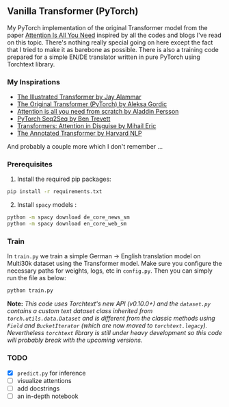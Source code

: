 ## Vanilla Transformer (PyTorch)
My PyTorch implementation of the original Transformer model from the paper [Attention Is All You Need](https://arxiv.org/abs/1706.03762) inspired by all the codes and blogs I've read on this topic. There's nothing really special going on here except the fact that I tried to make it as barebone as possible. There is also a training code prepared for a simple EN/DE translator written in pure PyTorch using Torchtext library.

### My Inspirations
- [The Illustrated Transformer by Jay Alammar](https://jalammar.github.io/illustrated-transformer/)
- [The Original Transformer (PyTorch) by Aleksa Gordic](https://github.com/gordicaleksa/pytorch-original-transformer)
- [Attention is all you need from scratch by Aladdin Persson](https://github.com/aladdinpersson/Machine-Learning-Collection/blob/master/ML/Pytorch/more_advanced/Seq2Seq_attention/seq2seq_attention.py)
- [PyTorch Seq2Seq by Ben Trevett](https://github.com/bentrevett/pytorch-seq2seq)
- [Transformers: Attention in Disguise by Mihail Eric](https://www.mihaileric.com/posts/transformers-attention-in-disguise/)
- [The Annotated Transformer by Harvard NLP](http://nlp.seas.harvard.edu/2018/04/03/attention.html)

And probably a couple more which I don't remember ...

### Prerequisites
1. Install the required pip packages:
```bash
pip install -r requirements.txt
```
2. Install `spacy` models :
```bash
python -m spacy download de_core_news_sm
python -m spacy download en_core_web_sm
```

### Train
In `train.py` we train a simple German -> English translation model on Multi30k dataset using the Transformer model. Make sure you configure the necessary paths for weights, logs, etc in `config.py`. Then you can simply run the file as below:
```python
python train.py
```
**Note:** _This code uses Torchtext's new API (v0.10.0+) and the `dataset.py` contains a custom text dataset class inherited from `torch.utils.data.Dataset` and is different from the classic methods using `Field` and `BucketIterator` (which are now moved to `torchtext.legacy`). Nevertheless `torchtext` library is still under heavy development so this code will probably break with the upcoming versions._

### TODO
- [x] `predict.py` for inference
- [ ] visualize attentions
- [ ] add docstrings
- [ ] an in-depth notebook
